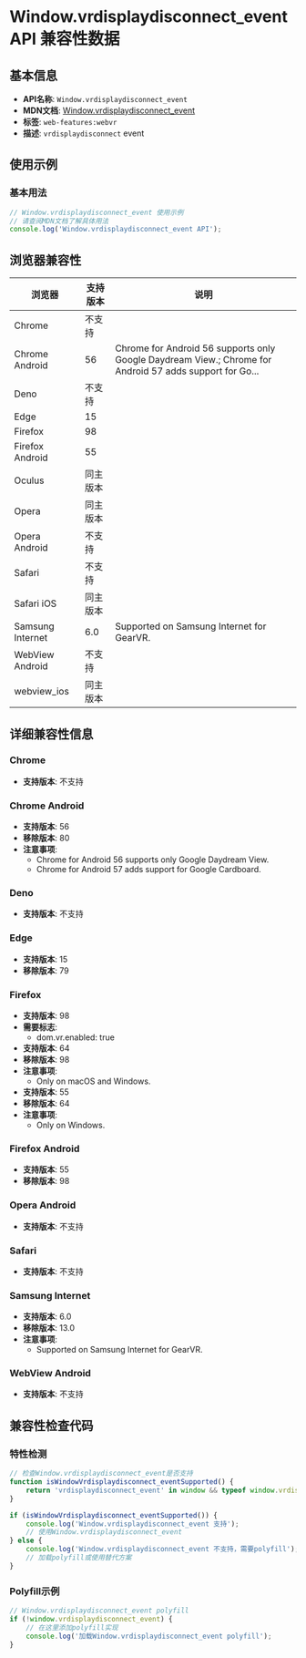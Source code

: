 # Window.vrdisplaydisconnect_event API 兼容性数据

## 基本信息

- **API名称**: `Window.vrdisplaydisconnect_event`
- **MDN文档**: [Window.vrdisplaydisconnect_event](https://developer.mozilla.org/docs/Web/API/Window/vrdisplaydisconnect_event)
- **标签**: `web-features:webvr`
- **描述**: `vrdisplaydisconnect` event

## 使用示例

### 基本用法

```javascript
// Window.vrdisplaydisconnect_event 使用示例
// 请查阅MDN文档了解具体用法
console.log('Window.vrdisplaydisconnect_event API');
```

## 浏览器兼容性

| 浏览器 | 支持版本 | 说明 |
|--------|----------|------|
| Chrome | 不支持 |  |
| Chrome Android | 56 | Chrome for Android 56 supports only Google Daydream View.; Chrome for Android 57 adds support for Go... |
| Deno | 不支持 |  |
| Edge | 15 |  |
| Firefox | 98 |  |
| Firefox Android | 55 |  |
| Oculus | 同主版本 |  |
| Opera | 同主版本 |  |
| Opera Android | 不支持 |  |
| Safari | 不支持 |  |
| Safari iOS | 同主版本 |  |
| Samsung Internet | 6.0 | Supported on Samsung Internet for GearVR. |
| WebView Android | 不支持 |  |
| webview_ios | 同主版本 |  |

## 详细兼容性信息

### Chrome

- **支持版本**: 不支持

### Chrome Android

- **支持版本**: 56
- **移除版本**: 80
- **注意事项**:
  - Chrome for Android 56 supports only Google Daydream View.
  - Chrome for Android 57 adds support for Google Cardboard.

### Deno

- **支持版本**: 不支持

### Edge

- **支持版本**: 15
- **移除版本**: 79

### Firefox

- **支持版本**: 98
- **需要标志**: 
  - dom.vr.enabled: true
- **支持版本**: 64
- **移除版本**: 98
- **注意事项**:
  - Only on macOS and Windows.
- **支持版本**: 55
- **移除版本**: 64
- **注意事项**:
  - Only on Windows.

### Firefox Android

- **支持版本**: 55
- **移除版本**: 98

### Opera Android

- **支持版本**: 不支持

### Safari

- **支持版本**: 不支持

### Samsung Internet

- **支持版本**: 6.0
- **移除版本**: 13.0
- **注意事项**:
  - Supported on Samsung Internet for GearVR.

### WebView Android

- **支持版本**: 不支持

## 兼容性检查代码

### 特性检测

```javascript
// 检查Window.vrdisplaydisconnect_event是否支持
function isWindowVrdisplaydisconnect_eventSupported() {
    return 'vrdisplaydisconnect_event' in window && typeof window.vrdisplaydisconnect_event === 'function';
}

if (isWindowVrdisplaydisconnect_eventSupported()) {
    console.log('Window.vrdisplaydisconnect_event 支持');
    // 使用Window.vrdisplaydisconnect_event
} else {
    console.log('Window.vrdisplaydisconnect_event 不支持，需要polyfill');
    // 加载polyfill或使用替代方案
}
```

### Polyfill示例

```javascript
// Window.vrdisplaydisconnect_event polyfill
if (!window.vrdisplaydisconnect_event) {
    // 在这里添加polyfill实现
    console.log('加载Window.vrdisplaydisconnect_event polyfill');
}
```

